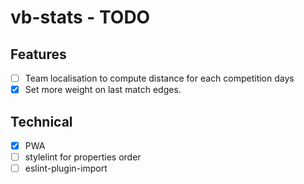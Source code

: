 # vb-stats - TODO

## Features

- [ ] Team localisation to compute distance for each competition days
- [x] Set more weight on last match edges.

## Technical

- [x] PWA
- [ ] stylelint for properties order
- [ ] eslint-plugin-import
